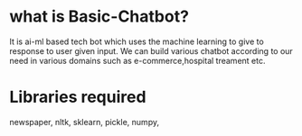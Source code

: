 # what is Basic-Chatbot?
It is ai-ml based tech bot which uses the machine learning to give to response to user given input.
We can build various chatbot according to our need in various domains such as e-commerce,hospital treament etc.

# Libraries required
newspaper,
nltk,
sklearn,
pickle,
numpy,

